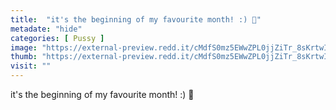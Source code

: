 ```yaml
---
title:  "it's the beginning of my favourite month! :) 🎃"
metadate: "hide"
categories: [ Pussy ]
image: "https://external-preview.redd.it/cMdfS0mz5EWwZPL0jjZiTr_8sKrtwIUImIKoHeElEqI.jpg?auto=webp&s=c002372cd2d90a2b3cf1531607ee2d56467cbdb3"
thumb: "https://external-preview.redd.it/cMdfS0mz5EWwZPL0jjZiTr_8sKrtwIUImIKoHeElEqI.jpg?width=1080&crop=smart&auto=webp&s=11ec15bd53716909827127f0cd0f3f7b436bb96f"
visit: ""
---
```

it's the beginning of my favourite month! :) 🎃
